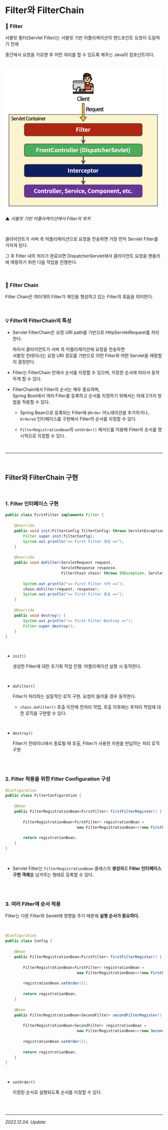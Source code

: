 # Filter와 FilterChain

### 🔸 Filter

서블릿 필터(Servlet Filter)는 서블릿 기반 어플리케이션의 엔드포인트 요청이 도달하기 전에  

중간에서 요청을 가로챈 후 어떤 처리를 할 수 있도록 해주는 Java의 컴포넌트이다.

<br>

<img src = "../src/Filter.png" width = 500>

▲ _서블릿 기반 어플리케이션에서 Filter의 위치_

<br>

클라이언트가 서버 측 어플리케이션으로 요청을 전송하면 가장 먼저 Servlet Filter를 거치게 된다.

그 후 Filter 내의 처리가 완료되면 DispatcherServlet에서 클라이언트 요청을 핸들러에 매핑하기 위한 다음 작업을 진행한다.

<br>

### 🔸 Filter Chain

Filter Chain은 여러개의 Filter가 체인을 형성하고 있는 Filter의 묶음을 의미한다.

<br>

### 💡 Filter와 FilterChain의 특성

- Servlet FilterChain은 요청 URI path를 기반으로 HttpServletRequest를 처리한다.  
  
  따라서 클라이언트가 서버 측 어플리케이션에 요청을 전송하면  
  서블릿 컨테이너는 요청 URI 경로를 기반으로 어떤 Filter와 어떤 Servlet을 매핑할지 결정한다.

- Filter는 FilterChain 안에서 순서를 지정할 수 있으며, 지정한 순서에 따라서 동작하게 할 수 있다.

- FilterChain에서 Filter의 순서는 매우 중요하며,  
  Spring Boot에서 여러 Filter를 등록하고 순서를 지정하기 위해서는 아래 2가지 방법을 적용할 수 있다.

  - Spring Bean으로 등록되는 Filter에 ```@Order``` 어노테이션을 추가하거나,  
    ```Ordered``` 인터페이스를 구현해서 Filter의 순서를 지정할 수 있다.

  - ```FilterRegistrationBean```의 ```setOrder()``` 메서드를 이용해 Filter의 순서를 명시적으로 지정할 수 있다.

<br>

***

<br>

## Filter와 FilterChain 구현

<br>

### 1. Filter 인터페이스 구현

```java
public class FirstFilter implements Filter {

    @Override
    public void init(FilterConfig filterConfig) throws ServletException {
        Filter.super.init(filterConfig);
        System.out.println("== First Filter 생성 ==");
    }

    @Override
    public void doFilter(ServletRequest request,
                         ServletResponse response,
                         FilterChain chain) throws IOException, ServletException {

        System.out.println("== First Filter 시작 ==");
        chain.doFilter(request, response);
        System.out.println("== First Filter 종료 ==");
    }

    @Override
    public void destroy() {
        System.out.println("== First Filter Destroy ==");
        Filter.super.destroy();
    }
}
```

<br>

- ```init()```  
  
  생성한 Filter에 대한 초기화 작업 진행. 어플리케이션 실행 시 동작한다.

<br>

- ```doFilter()```  

  Filter가 처리하는 실질적인 로직 구현. 요청이 들어올 경우 동작한다.

  - ```chain.doFilter()``` 호출 이전에 전처리 작업, 호출 이후에는 후처리 작업에 대한 로직을 구현할 수 있다.

<br>

- ```destroy()```

  Filter가 컨테이너에서 종료될 때 호출, Filter가 사용한 자원을 반납하는 처리 로직 구현

<br><br>

### 2. Filter 적용을 위한 Filter Configuration 구성

```java
@Configuration
public class FilterConfiguration {

    @Bean
    public FilterRegistrationBean<FirstFilter> firstFilterRegister() {

        FilterRegistrationBean<FirstFilter> registrationBean = 
                                new FilterRegistrationBean<>(new FirstFilter());

        return registrationBean;
    }
}
```

<br>

- Servlet Filter는 ```FilterRegistrationBean``` 클래스의 **생성자**로 **Filter 인터페이스 구현 객체**를 넘겨주는 형태로 등록할 수 있다.

<br><br>

### 3. 여러 Filter에 순서 적용

Filter는 다른 Filter와 Sevlet에 영향을 주기 때문에 **실행 순서가 중요하다.**

<br>

```java
@Configuration
public class Config {

    @Bean
    public FilterRegistrationBean<FirstFilter> firstFilterRegister() {

        FilterRegistrationBean<FirstFilter> registrationBean = 
                                new FilterRegistrationBean<>(new FirstFilter());

        registrationBean.setOrder(1);

        return registrationBean;
    }

    @Bean
    public FilterRegistrationBean<SecondFilter> secondFilterRegister() {

        FilterRegistrationBean<SecondFilter> registrationBean = 
                                new FilterRegistrationBean<>(new SecondFilter());

        registrationBean.setOrder(2);
        
        return registrationBean;
    }
}
```

<br>

- ```setOrder()```  
  
  지정된 순서로 실행되도록 순서를 지정할 수 있다.

<br><br>

***

_2022.12.04. Update_